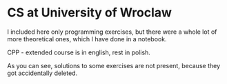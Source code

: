 # CS at University of Wroclaw

I included here only programming exercises, but there were a whole lot of more theoretical ones, which I have done in a notebook.

CPP - extended course is in english, rest in polish.

As you can see, solutions to some exercises are not present, because they got accidentally deleted.